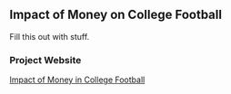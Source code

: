 ## Impact of Money on College Football

Fill this out with stuff.

### Project Website
[Impact of Money in College Football]()
